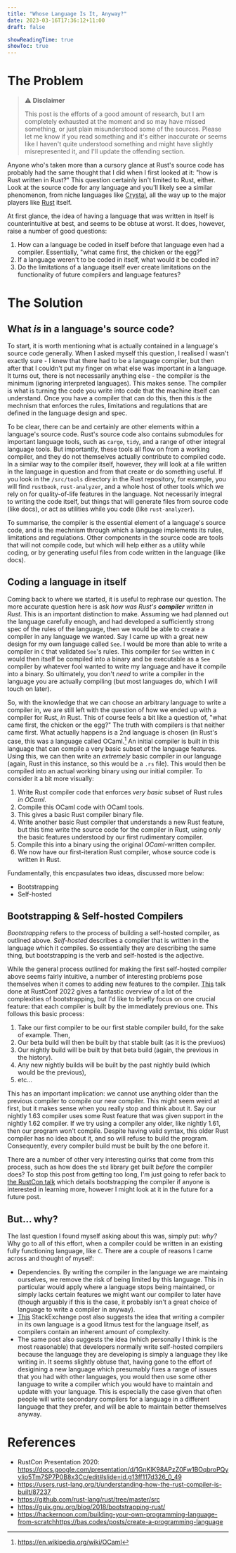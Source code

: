 ```yaml
---
title: "Whose Language Is It, Anyway?"
date: 2023-03-16T17:36:12+11:00
draft: false

showReadingTime: true
showToc: true
---
```


# The Problem

> ⚠️ **Disclaimer**
> 
> This post is the efforts of a good amount of research, but I am completely exhausted at the moment and so may have missed something, or just plain misunderstood some of the sources. Please let me know if you read something and it's either inaccurate or seems like I haven't quite understood something and might have slightly misrepresented it, and I'll update the offending section.

Anyone who's taken more than a cursory glance at Rust's source code has probably had the same thought that I did when I first looked at it: "how is Rust written in Rust?" This question certainly isn't limited to Rust, either. Look at the source code for any language and you'll likely see a similar phenomenon, from niche languages like [Crystal](https://github.com/crystal-lang/crystal), all the way up to the major players like [Rust](https://github.com/rust-lang/rust) itself.

At first glance, the idea of having a language that was written in itself is counterintuitive at best, and seems to be obtuse at worst. It does, however, raise a number of good questions:
1. How can a language be coded in itself before that language even had a compiler. Essentially, "what came first, the chicken or the egg?"
2. If a language weren't to be coded in itself, what would it be coded in?
3. Do the limitations of a language itself ever create limitations on the functionality of future compilers and language features?

# The Solution
## What *is* in a language's source code?
To start, it is worth mentioning what is actually contained in a language's source code generally. When I asked myself this question, I realised I wasn't exactly sure - I knew that there had to be a language compiler, but then after that I couldn't put my finger on what else was important in a language. It turns out, there is not necessarily anything else - the compiler is the minimum (ignoring interpreted languages). This makes sense. The compiler is what is turning the code you write into code that the machine itself can understand. Once you have a compiler that can do this, then this *is* the mechnism that enforces the rules, limitations and regulations that are defined in the language design and spec.

To be clear, there can be and certainly are other elements within a language's source code. Rust's source code also contains submodules for important language tools, such as `cargo`, `tidy`, and a range of other integral language tools. But importantly, these tools all flow on from a working compiler, and they do not themselves actually contribute to compiled code. In a similar way to the compiler itself, however, they will look at a file written in the language in question and from that create or do something useful. If you look in the `/src/tools` directory in the Rust repository, for example, you will find `rustbook`, `rust-analyzer`, and a whole host of other tools which we rely on for quality-of-life features in the language. Not necessarily integral to writing the code itself, but things that will generate files from source code (like docs), or act as utilities while you code (like `rust-analyzer`).

To summarise, the compiler is the essential element of a language's source code, and is the mechnism through which a language implements its rules, limitations and regulations. Other components in the source code are tools that will not compile code, but which will help either as a utility while coding, or by generating useful files from code written in the language (like docs).

## Coding a language in itself
Coming back to where we started, it is useful to rephrase our question. The more accurate question here is ask *how was Rust's **compiler** written in Rust*. This is an important distinction to make. Assuming we had planned out the language carefully enough, and had developed a sufficiently strong spec of the rules of the language, then we would be able to create a compiler in any language we wanted. Say I came up with a great new design for my own language called `See`. I would be more than able to write a compiler in `C` that validated `See`'s rules. This compiler for `See` written in `C` would then itself be compiled into a binary and be executable as a `See` compiler by whatever fool wanted to write my language and have it compile into a binary. So ultimately, you don't *need* to write a compiler in the language you are actually compiling (but most languages do, which I will touch on later).

So, with the knowledge that we can choose an arbitrary language to write a compiler in, we are still left with the question of how we ended up with a compiler for Rust, *in* Rust. This of course feels a bit like a question of, "what came first, the chicken or the egg?" The truth with compilers is that neither came first. What actually happens is a 2nd language is chosen (in Rust's case, this was a language called OCaml.[^1] An initial compiler is built in this language that can compile a very basic subset of the language features. Using this, we can then write an *extremely* basic compiler in our language (again, Rust in this instance, so this would be a `.rs` file). This would then be compiled into an actual working binary using our initial compiler. To consider it a bit more visually:

1. Write Rust compiler code that enforces *very basic* subset of Rust rules *in OCaml*.
2. Compile this OCaml code with OCaml tools.
3. This gives a basic Rust compiler binary file.
4. Write another basic Rust compiler that understands a new Rust feature, but this time write the source code for the compiler in Rust, using only the basic features understood by our first rudimentary compiler.
5. Compile this into a binary using the original *OCaml*-written compiler.
6. We now have our first-iteration Rust compiler, whose source code is written in Rust.

Fundamentally, this encpasulates two ideas, discussed more below:
- Bootstrapping
- Self-hosted

## Bootstrapping & Self-hosted Compilers

*Bootstrapping* refers to the process of building a self-hosted compiler, as outlined above. *Self-hosted* describes a compiler that is written in the language which it compiles. So essentially they are describing the same thing, but bootstrapping is the verb and self-hosted is the adjective.

While the general process outlined for making the first self-hosted compiler above seems fairly intuitive, a number of interesting problems pose themselves when it comes to adding new features to the compiler. [This](https://www.youtube.com/watch?v=oUIjG-y4zaA) talk done at RustConf 2022 gives a fantastic overview of a lot of the complexities of bootstrapping, but I'd like to briefly focus on one crucial feature: that each compiler is built by the immediately previous one.  This follows this basic process:

1. Take our first compiler to be our first stable compiler build, for the sake of example. Then,
2. Our beta build will then be built by that stable built (as it is the previuos)
3. Our nightly build will be built by that beta build (again, the previous in the history).
4. Any new nightly builds will be built by the past nightly build (which would be the previous),
5. etc...

This has an important implication: we cannot use anything older than the previous compiler to compile our new compiler. This might seem weird at first, but it makes sense when you really stop and think about it. Say our nightly 1.63 compiler uses some Rust feature that was given support in the nightly 1.62 compiler. If we try using a compiler any older, like nightly 1.61, then our program won't compile. Despite having valid syntax, this older Rust compiler has no idea about it, and so will refuse to build the program. Consequently, every compiler build must be built by the one before it.

There are a number of other very interesting quirks that come from this process, such as how does the `std` library get built *before* the compiler does? To stop this post from getting too long, I'm just going to refer back to [the RustCon talk](https://www.youtube.com/watch?v=oUIjG-y4zaA) which details bootstrapping the compiler if anyone is interested in learning more, however I might look at it in the future for a future post.

## But... why?

The last question I found myself asking about this was, simply put: *why?* Why go to all of this effort, when a compiler could be written in an existing fully functioning language, like `C`. There are a couple of reasons I came across and thought of myself:
- Dependencies. By writing the compiler in the language we are maintaing ourselves, we remove the risk of being limited by this language. This in particular would apply where a language stops being maintained, or simply lacks certain features we might want our compiler to later have (though arguably if this is the case, it probably isn't a great choice of language to write a compiler in anyway).
- [This](https://cs.stackexchange.com/questions/56897/why-would-we-want-a-self-hosting-compiler) StackExchange post also suggests the idea that writing a compiler in its own language is a good litmus test for the language itself, as compilers contain an inherent amount of complexity.
- The same post also suggests the idea (which personally I think is the most reasonable) that developers normally write self-hosted compilers because the language they are developing is simply a language they like writing in. It seems slightly obtuse that, having gone to the effort of desigining a new language which presumably fixes a range of issues that you had with other languages, you would then use some other language to write a compiler which you would have to maintain and update with your language. This is especially the case given that often people will write secondary compilers for a language in a different language that they prefer, and will be able to maintain better themselves anyway.


# References

- RustCon Presentation  2020: https://docs.google.com/presentation/d/1GnKlK98APzZ0Fw1BOqbroPQyvIio5Tm7SP7P0B8x3Cc/edit#slide=id.g13ff117d326_0_49
- https://users.rust-lang.org/t/understanding-how-the-rust-compiler-is-built/87237
- https://github.com/rust-lang/rust/tree/master/src
- https://guix.gnu.org/blog/2018/bootstrapping-rust/
- https://hackernoon.com/building-your-own-programming-language-from-scratchhttps://bas.codes/posts/create-a-programming-language


[^1]: https://en.wikipedia.org/wiki/OCaml
